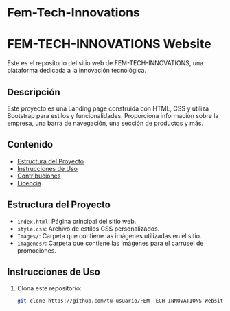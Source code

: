 # Fem-Tech-Innovations
# FEM-TECH-INNOVATIONS Website

Este es el repositorio del sitio web de FEM-TECH-INNOVATIONS, una plataforma dedicada a la innovación tecnológica.

## Descripción

Este proyecto es una Landing page construida con HTML, CSS y utiliza Bootstrap para estilos y funcionalidades. Proporciona información sobre la empresa, una barra de navegación, una sección de productos y más.

## Contenido

- [Estructura del Proyecto](#estructura-del-proyecto)
- [Instrucciones de Uso](#instrucciones-de-uso)
- [Contribuciones](#contribuciones)
- [Licencia](#licencia)

## Estructura del Proyecto

- `index.html`: Página principal del sitio web.
- `style.css`: Archivo de estilos CSS personalizados.
- `Images/`: Carpeta que contiene las imágenes utilizadas en el sitio.
- `imagenes/`: Carpeta que contiene las imágenes para el carrusel de promociones.

## Instrucciones de Uso

1. Clona este repositorio:

   ```bash
   git clone https://github.com/tu-usuario/FEM-TECH-INNOVATIONS-Website.git

